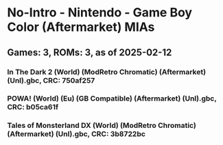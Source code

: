 # No-Intro - Nintendo - Game Boy Color (Aftermarket) MIAs
## Games: 3, ROMs: 3, as of 2025-02-12

### In The Dark 2 (World) (ModRetro Chromatic) (Aftermarket) (Unl).gbc, CRC: 750af257
### POWA! (World) (Eu) (GB Compatible) (Aftermarket) (Unl).gbc, CRC: b05ca61f
### Tales of Monsterland DX (World) (ModRetro Chromatic) (Aftermarket) (Unl).gbc, CRC: 3b8722bc

